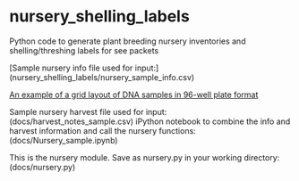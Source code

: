 # nursery_shelling_labels
Python code to generate plant breeding nursery inventories and shelling/threshing labels for see packets
  
[Sample nursery info file used for input:] (nursery_shelling_labels/nursery_sample_info.csv) 


[An example of a grid layout of DNA samples in 96-well plate format](https://github.com/ncsumaize/ReFUS-genomic-selection/blob/master/ReFUS%20C4%20NGS%20Library%20plate%20layout.csv)

Sample nursery harvest file used for input: (docs/harvest_notes_sample.csv)
iPython notebook to combine the info and harvest information and call the nursery functions: (docs/Nursery_sample.ipynb)

This is the nursery module. Save as nursery.py in your working directory: (docs/nursery.py)
